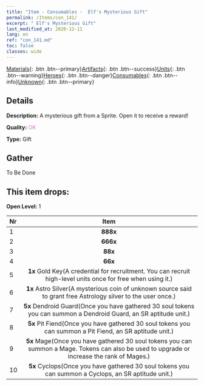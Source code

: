 ```yaml
---
title: "Item - Consumables -  Elf's Mysterious Gift"
permalink: /Items/con_141/
excerpt: " Elf's Mysterious Gift"
last_modified_at: 2020-12-11
lang: en
ref: "con_141.md"
toc: false
classes: wide
---
```

 [Materials](/Items/){: .btn .btn--primary}[Artifacts](/Items/Artifacts/){: .btn .btn--success}[Units](/Items/Units/){: .btn .btn--warning}[Heroes](/Items/Heroes/){: .btn .btn--danger}[Consumables](/Items/Consumables/){: .btn .btn--info}[Unknown](/Items/Unknown/){: .btn .btn--primary}

## Details
 **Description:** A mysterious gift from a Sprite. Open it to receive a reward!

 **Quality:** <span style="color: #DA70D6">OK</span>

 **Type:** Gift

## Gather

  To Be Done

## This item drops:

 **Open Level:** 1

  | Nr |      Item    |
  |:---|:------------:|
  | 1 |  **888x** <i class="fas fa-gem"/> | 
  | 2 |  **666x** <i class="fas fa-gem"/> | 
  | 3 |  **88x** <i class="fas fa-gem"/> | 
  | 4 |  **66x** <i class="fas fa-gem"/> | 
  | 5 |  **1x** Gold Key(A credential for recruitment. You can recruit high-level units once for free when using it.) | 
  | 6 |  **1x** Astro Silver(A mysterious coin of unknown source said to grant free Astrology silver to the user once.) | 
  | 7 |  **5x** Dendroid Guard(Once you have gathered 30 soul tokens you can summon a Dendroid Guard, an SR aptitude unit.) | 
  | 8 |  **5x** Pit Fiend(Once you have gathered 30 soul tokens you can summon a Pit Fiend, an SR aptitude unit.) | 
  | 9 |  **5x** Mage(Once you have gathered 30 soul tokens you can summon a Mage. Tokens can also be used to upgrade or increase the rank of Mages.) | 
  | 10 |  **5x** Cyclops(Once you have gathered 30 soul tokens you can summon a Cyclops, an SR aptitude unit.) | 
